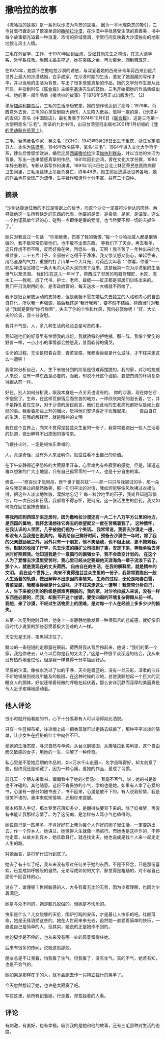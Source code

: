 # 撒哈拉的故事

《撒哈拉的故事》是一系列以沙漠为背景的故事。 因为一本地理杂志的吸引，三毛背着行囊走进了荒凉单调的[撒哈拉沙漠](https://baike.baidu.com/item/撒哈拉沙漠/32596?fromModule=lemma_inlink)，在沙漠中寻找感受生活的真善美，书中每个故事都充溢着一种浪漫、浓情的异域情调，字里行间反映着大沙漠独有的地形地貌与风土人情。

三毛在外留学、工作，于1970年回到[台湾](https://baike.baidu.com/item/台湾/122340?fromModule=lemma_inlink)，受[张其昀](https://baike.baidu.com/item/张其昀/2509761?fromModule=lemma_inlink)先生之聘请，在文大德学系、哲学系任教。后因未婚夫猝逝，她在哀痛之余，再次离台，回到西班牙。

在1973年，她禁不住撒哈拉沙漠的诱惑，与深爱着她的西班牙青年荷西来到这片世界上最大的沙漠结婚，白手成家。在沙漠时期的生活，激发了她潜藏的写作才华，并以当地的生活为背景，写出了很多情感真挚的作品，她的文学创作生涯从此开启，并受到时任《[联合报](https://baike.baidu.com/item/联合报/6121810?fromModule=lemma_inlink)》主编[平鑫涛](https://baike.baidu.com/item/平鑫涛/0?fromModule=lemma_inlink)先生的鼓励，三毛开始把她的作品集结出书。她的第一部作品集《撒哈拉的故事》于1976年5月正式出版发行。 [2]

移居[加纳利群岛](https://baike.baidu.com/item/加纳利群岛/0?fromModule=lemma_inlink)后，三毛的生活渐趋安定，她的创作也达到了高峰；1979年，荷西意外去世，三毛的心灵受到巨大创伤，人生陷入低谷。值得一提的是，《沙漠中的饭店》原名《中国饭店》，最初发表于1974年10月6日《[联合报](https://baike.baidu.com/item/联合报/6121810?fromModule=lemma_inlink)》，这是三毛第一次使用笔名“三毛”。附录的九封书信，出自台湾皇冠出版社2001年1月初版的《[我的灵魂骑在纸背上](https://baike.baidu.com/item/我的灵魂骑在纸背上/0?fromModule=lemma_inlink)》。

三毛，台湾著名作家，英文名：ECHO，1943年3月26日出生于重庆，浙江省定海县人。本名为[陈懋平](https://baike.baidu.com/item/陈懋平/0?fromModule=lemma_inlink)，1946年改名陈平，笔名“三毛”，1964年进入文化大学哲学系，肄业后曾留学欧洲，婚后定居[西属撒哈拉](https://baike.baidu.com/item/西属撒哈拉/0?fromModule=lemma_inlink)沙漠[加纳利群岛](https://baike.baidu.com/item/加纳利群岛/0?fromModule=lemma_inlink)，并以当地的生活为背景，写出一连串情感真挚的作品。1981年回到台湾，曾在文化大学任教，1984年辞去教职，专职从事写作和演讲，1991年1月4日在台北士林区荣民总医院病房卫生间里，三毛用丝袜上吊自杀身亡，终年48岁。她生前足迹遍及世界各地，她的作品也在全球广为流传，生平著作和译作十分丰富，共有二十四种。

## 摘录

“沙伊达能迷住他的不过是情欲上的给予，而这个沙仑一定要将沙伊达的肉体，解释做他这一生所有缺乏的东西的代表，他要的是爱，是亲情，是家，是温暖。这么一个拘谨孤单年轻的心，碰到一点即使是假的爱情，也当然要不顾一切的去抓住了。” 

她只对我说过一句话：“你拒绝我，伤害了我的骄傲。”每一个沙哈拉威人都是很骄傲的，我不敢常常伤害他们，也不敢不出借东西。 等我们下了天台，再去看羊，这只俘虏不但不叫，反而好像在笑，再低头一看，天啊！我辛苦了一年种出来的九棵盆景，二十五片叶子，全部被它吃得干干净净。我又惊又怒又伤心，举起手来，用尽全身的气力，重重的打了山羊一个大耳光，对荷西尖叫着：“你看，你看”——然后冲进浴室抱住一条大毛巾大滴大滴的流下泪来。这是我第一次为沙漠里的生活泄气以至流泪。 我们住在这儿一年半了，荷西成了邻居的电器修理匠、木匠、泥水工——我呢，成了代书、护士、老师、裁缝——反正都是邻居们训练出来的。 我们平日洗刷用的水，是市政府管的，每天送水一大桶就不再给了。

我不是妇女解放运动的支持者，但是我极不愿在婚后失去独立的人格和内心的自由自在化，所以我一再强调，婚后我还是“我行我素”，要不然不结婚。荷西当时对我说∶“我就是要你”你行你素”，失去了你的个性和作风，我何必娶你呢！”好，大丈夫的论调，我十分安慰。 

我并不气馁，人，多几种生活的经验总是可贵的事。

我知道他们的好意里有怜悯我的成份，我就骄傲的拒绝掉。那一阵，我像个受伤的野兽一样，一点小小的事情都会触怒我，甚而软弱的痛哭。

生命的过程，无论是阳春白雪，青菜豆腐，我都得尝尝是什么滋味，才不枉来走这么一遭啊！

我常常分析自己，人，生下来被分到的阶级是很难再摆脱的。我的家，对沙哈拉威人来说，没有一样东西是必要的，而我，却脱不开这个枷锁，要使四周的环境复杂得跟从前一样。

好在，别人如何分析我，跟我本身是一点关系也没有的。 你的沙漠，现在你在它怀抱里了。生命，在这样荒僻落后而贫苦的地方，一样欣欣向荣的滋长着，它，并不是挣扎着在生存，对于沙漠的居民而言，他们在此地的生老病死都好似是如此自然的事。我看着那些上升的烟火，觉得他们安详得近乎优雅起来。 　　自由自在的生活，在我的解释里，就是精神的文明

我在这个世界上，向来不觉得是芸芸众生里的一份子，我常常要跑出一般人生活着的轨道，做出解释不出原因的事情来。

飞蛾扑火时，一定是极快乐幸福的。

人，真是奇怪，没有外人来证明你，就往往看不出自己的价值。

在下午安静得近乎恐怖的大荒原里开车，心里难免有些寂寥的感觉，但是，知道这难以想象的广大土地里，只有自己孤零零的一个人，也是十分自由的事。

佛说——“修百世才能同舟，修千世才能共枕”——那一只只与我握过的手，那一朵朵与我交换过的粲然微笑，那一句句平淡的对话，我如何能够像风吹拂过衣裙似得，把这些人淡淡地吹散，漠然地忘记？ 每一粒沙地里的石子，我尚且知道珍惜它，每一次日出和日落，我都舍不得忘怀，更何况，这一张活生生的脸孔，我又如何能在回忆里抹去他们。

**等我再回到西班牙来定居时，因为撒哈拉沙漠还有一片二十八万平方公里的地方，是西国的属地，我怀念渴想往它奔去的欲望就又一度在苦痛着我了。 这种情怀，在我认识的人里面，几乎被他们视为一个笑话。 我常常说，我要去沙漠走一趟，却没有人当我是在说真的。 等我给自己排好时间，预备去沙漠住一年时，除了我的父亲鼓励我之外，另外只有一个朋友，他不笑话我，也不阻止我，更不拖累我。他，默默的收拾了行李，先去沙漠的磷矿公司找到了事，安定下来，等我单独去非洲时好照顾我。他知道我是个一意孤行的倔强女子，我不会改变计划的。 在这个人为了爱情去沙漠里受苦时，我心里已经决定要跟他天涯海角一辈子流浪下去了。 那个人，就是我现在的丈夫荷西。 自由自在的生活，在我的解释里，就是精神的文明。 我在这个世界上，向来不觉得是芸芸众生里的一份子，我常常要跑出一般人生活着的轨道，做出解释不出原因的事情来。 生命的过程，无论是阳春白雪，青菜豆腐，我都得尝尝是什么滋味，才不枉来走这么一遭啊！ 我常常分析自己，人，生下来被分到的阶级是很难再摆脱的。我的家，对沙哈拉威人来说，没有一样东西是必要的，而我，却脱不开这个枷锁，要使四周的环境复杂得跟从前一样。 我想，来了沙漠，不经过生活物质上的困难，是对每一个人在经验上多多少少的损失。**

从第一次见到他时开始，他身上一直静静地散发着一种很孤苦的悲戚感，就好像旧俄时代小说里的那些忍受着极大苦难的人一样。

天空无星无月，夜黑得冻住了。

黯淡的一条短短的走廊露在眼前。荷西将我从背后拎起来，他说：“我们的第一个家，我抱你进去，从今以后你是我的太太了。”这是一种很平淡深远的结合，我从来没有热烈地爱过他，但是我一样觉得十分幸福而舒适。

早晨的沙漠，像被水洗过了似的干净，天空是碧蓝的，没有一丝云彩，温柔的沙丘不断地铺展到视线所能及的极限。在这种时候的沙地，总使我联想起一个巨大的沉睡女人的胴体，好似还带着轻微的呼吸在起伏着，那么安详沉静而深厚的美丽真是令人近乎疼痛地感动着。

## 他人评论

很小时就开始看她的书，心下十分羡慕有人可以活得如此洒脱。

只穿一件蓝棉布裙，往凉帽上插一把香菜就可以走路去结婚了，那种平平淡淡的简单，让小女生在拥挤的红尘中向往不已。

爱她的生活态度，寻求自然与单纯，从台北到德国，从撒哈拉到美利坚，这个自由而又敏感的女子，用她的一生，注解了一种传奇。

私心里是不爱她后期的作品的，如<万水千山走遍>，名字虽叫得好，却太刻意了些，但终究还是珍藏了，因为一种心痛，爱她的作品，爱成了习惯。

前几天一个朋友来借书，偏偏看中了她的<爱马>。我毫不客气，说：她的书是谁也不许碰的，其他随意。这份不肯妥协的小气，学的也是她。如果有人拿了心爱的书，心里有一部分如随书去了，书不回来，心里是放不下的。有人说我矫情，我是但笑不语的，我本来就矫情嘛，还用你来提醒。

那本稻草人手记，那本梦里花落知多少，是翻得快要背下来的。除了红楼梦，再没有书能让我那样忘情了。为了这份痴，是怎样被人骂小气也值得的。

她说自己是一匹黑羊，不肯好好在上帝为每个人作好的圈子里生活，一定要跳出去，作一个异乡人。她讲过，她觉得人生就像一场旅行。而她也是这样作的，不停地走着，从故乡到异乡，她且歌且行。就连找丈夫，她也说成是找个人来一起走走人生的路。

对她而言，是将驴行进行到底了。

她去了有十年了吧，我从来没有写过任何关于她的东西。不是不怀念，只是那份喜欢，已变成如呼吸般的自然，无论写成如何的文字，都觉得是粗糙的，对不起自己那份千回百转的心。

说白了，谁懂呢？世间敏感的人，大多有着无比的无奈，因为少着理解，也因为少着满足。

她是与众不同的，她是超凡脱俗的，但她是不快乐的。

快乐是什么？儿女绕膝的天伦，围炉打盹的安乐，才是最让人快乐的吧。红颜薄命，她是无缘消受这些的。她在人世间来来去去，虽然她一直爱着简单的快乐，一直说自己是简单的人，但其实，她说的正是她作不到的。

她的脚步是不停的，也从来没有哪一处的风景留得住她。

后来有很多的传闻，说她这般那般。

朋友总是不让我看，怕我看了生气。但我看了，没有生气。真的不气，她若有知，也是不会气的。

她如果是那样在乎的人，就不会跑去作一只特立独行的黑羊了。

今天忽然想起了她，也许是太寂寞了吧。

写在这里，给所有记着她，行走着，却孤独着的人看。

## 评论

有刺激，有美好，也有幸福，吸引我的是她和他的故事，还有三毛那种对生活的态度。



